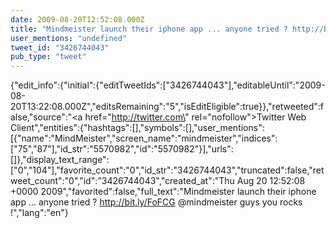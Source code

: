 ```yaml
---
date: 2009-08-20T12:52:08.000Z
title: "Mindmeister launch their iphone app ... anyone tried ? http://bit.ly/FoFCG <a href='http://twitter.com/mindmeister'>@mindmeister</a> guys you rocks !″"
user_mentions: "undefined"
tweet_id: "3426744043"
pub_type: "tweet"
---
```

{"edit_info":{"initial":{"editTweetIds":["3426744043"],"editableUntil":"2009-08-20T13:22:08.000Z","editsRemaining":"5","isEditEligible":true}},"retweeted":false,"source":"<a href=\"http://twitter.com\" rel=\"nofollow\">Twitter Web Client</a>","entities":{"hashtags":[],"symbols":[],"user_mentions":[{"name":"MindMeister","screen_name":"mindmeister","indices":["75","87"],"id_str":"5570982","id":"5570982"}],"urls":[]},"display_text_range":["0","104"],"favorite_count":"0","id_str":"3426744043","truncated":false,"retweet_count":"0","id":"3426744043","created_at":"Thu Aug 20 12:52:08 +0000 2009","favorited":false,"full_text":"Mindmeister launch their iphone app ... anyone tried ? http://bit.ly/FoFCG @mindmeister guys you rocks !","lang":"en"}
